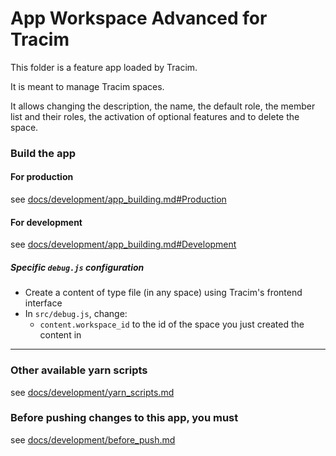 App Workspace Advanced for Tracim
===================

This folder is a feature app loaded by Tracim.

It is meant to manage Tracim spaces.

It allows changing the description, the name, the default role, the member list and their roles, the activation of optional features and to delete the space.

### Build the app

#### For production

see [docs/development/app_building.md#Production](../docs/development/app_building.md#production)

#### For development

see [docs/development/app_building.md#Development](../docs/development/app_building.md#development)

##### Specific `debug.js` configuration

- Create a content of type file (in any space) using Tracim's frontend interface
- In `src/debug.js`, change:
  - `content.workspace_id` to the id of the space you just created the content in

___

### Other available yarn scripts

see [docs/development/yarn_scripts.md](../docs/development/yarn_scripts.md)

### Before pushing changes to this app, you must

see [docs/development/before_push.md](../docs/development/before_push.md)
